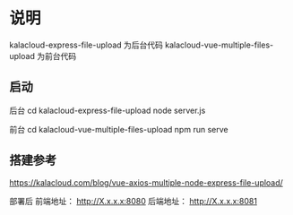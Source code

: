 # 说明

kalacloud-express-file-upload 为后台代码
kalacloud-vue-multiple-files-upload 为前台代码

## 启动

后台
cd kalacloud-express-file-upload
node server.js

前台
cd kalacloud-vue-multiple-files-upload
npm run serve

## 搭建参考

https://kalacloud.com/blog/vue-axios-multiple-node-express-file-upload/

部署后
前端地址： http://X.x.x.x:8080
后端地址： http://X.x.x.x:8081